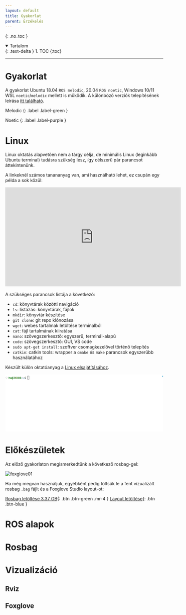 ```yaml
---
layout: default
title: Gyakorlat
parent: Érzékelés
---
```


{: .no_toc }

<details open markdown="block">
  <summary>
    Tartalom
  </summary>
  {: .text-delta }
1. TOC
{:toc}
</details>

---


# Gyakorlat

A gyakorlat Ubuntu 18.04 `ROS melodic`, 20.04 `ROS noetic`, Windows 10/11 WSL `noetic`/`melodic` mellett is működik. A különböző verziók telepítésének leírása [itt található](https://sze-info.github.io/arj/telepites/README.html).

Melodic
{: .label .label-green }

Noetic
{: .label .label-purple }

# Linux

Linux oktatás alapvetően nem a tárgy célja, de minimális Linux (leginkább Ubuntu terminal) tudásra szükség lesz, így célszerű pár parancsot áttekintenünk.

A linkeknél számos tanananyag van, ami használható lehet, ez csupán egy példa a sok közül:

<iframe width="560" height="315" src="https://www.youtube.com/embed/ZtqBQ68cfJc" title="YouTube video player" frameborder="0" allow="accelerometer; autoplay; clipboard-write; encrypted-media; gyroscope; picture-in-picture; web-share" allowfullscreen></iframe>

A szükséges parancsok listája a következő:

- `cd`: könyvtárak közötti navigáció
- `ls`: listázás: könyvtárak, fájlok
- `mkdir`: könyvtár készítése
- `git clone`: git repo klónozása
- `wget`: webes tartalmak letöltése terminalból
- `cat`: fájl tartalmának kiiratása
- `nano`: szövegszerkesztő: egyszerű, terminál-alapú
- `code`: szövegszerkesztő: GUI, VS code
- `sudo apt-get install`: szoftver csomagkezelővel történő telepítés
- `catkin`: catkin tools: wrapper a `cmake` és `make` parancsok egyszerűbb használatához

Készült külön oktatóanyag a [Linux elsajátításához](https://sze-info.github.io/arj/erzekeles/linux.html).

![terminal intro](terminalintro01.gif)

# Előkészületek

Az előző gyakorlaton megismerkedtünk a következő rosbag-gel:

![foxglove01](https://sze-info.github.io/arj/bevezetes/foxglove01.png)

Ha még megvan használjuk, egyébként pedig töltsük le a fent vizualizált rosbag `.bag` fájlt és a Foxglove Studio layout-ot:

[Rosbag letöltése 3.37 GB](https://laesze-my.sharepoint.com/:u:/g/personal/herno_o365_sze_hu/EYl_ahy5pgBBhNHt5ZkiBikBoy_j_x95E96rDtTsxueB_A?download=1){: .btn .btn-green .mr-4 } 
[Layout letöltése](https://jkk-research.github.io/data/leaf01foxglove.json){: .btn .btn-blue }

# ROS alapok

# Rosbag

# Vizualizáció

## Rviz

## Foxglove



